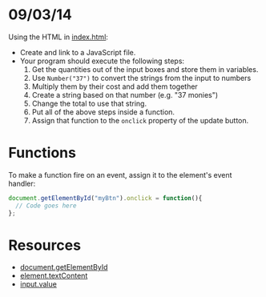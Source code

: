 # 09/03/14
Using the HTML in [index.html](index.html):

- Create and link to a JavaScript file.
- Your program should execute the following steps:
  1. Get the quantities out of the input boxes and store them in variables.
  2. Use `Number("37")` to convert the strings from the input to numbers
  3. Multiply them by their cost and add them together
  4. Create a string based on that number (e.g. "37 monies")
  5. Change the total to use that string.
  6. Put all of the above steps inside a function.
  7. Assign that function to the `onclick` property of the update button.

# Functions

To make a function fire on an event, assign it to the element's event handler:

```js
document.getElementById("myBtn").onclick = function(){
  // Code goes here
};
```

# Resources
- [document.getElementById](https://developer.mozilla.org/en-US/docs/Web/API/document.getElementById)
- [element.textContent](https://developer.mozilla.org/en-US/docs/Web/API/Node.textContent)
- [input.value](http://www.w3schools.com/jsref/prop_text_value.asp)
